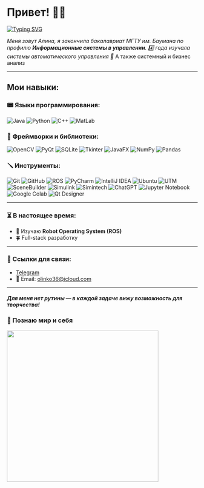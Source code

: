 # Привет! 👩‍💻

[![Typing SVG](https://readme-typing-svg.herokuapp.com?color=73C341&lines=Computer%20science%20student)](https://git.io/typing-svg)

_Меня зовут Алина, я закончила бакалавриат МГТУ им. Баумана по профилю **Информационные системы в управлении**. 4️⃣ года изучала системы автоматического управления 💚_ А также системный и бизнес анализ

---
## Мои навыки:

### 📟 **Языки программирования:**  
![Java](https://img.shields.io/badge/Java-ED8B00?style=for-the-badge&logo=java&logoColor=white) ![Python](https://img.shields.io/badge/Python-3776AB?style=for-the-badge&logo=python&logoColor=white) ![C++](https://img.shields.io/badge/C++-00599C?style=for-the-badge&logo=c%2B%2B&logoColor=white) ![MatLab](https://img.shields.io/badge/MatLab-0076A8?style=for-the-badge&logo=mathworks&logoColor=white) 

### 📗 **Фреймворки и библиотеки:**  
![OpenCV](https://img.shields.io/badge/OpenCV-%23FF6F00.svg?style=for-the-badge&logo=opencv&logoColor=white) ![PyQt](https://img.shields.io/badge/PyQt-41CD52?style=for-the-badge&logo=qt&logoColor=white) ![SQLite](https://img.shields.io/badge/SQLite-003B57?style=for-the-badge&logo=sqlite&logoColor=white) ![Tkinter](https://img.shields.io/badge/Tkinter-%230A4D94.svg?style=for-the-badge&logo=python&logoColor=white) ![JavaFX](https://img.shields.io/badge/JavaFX-FF8C00?style=for-the-badge&logo=java&logoColor=white) ![NumPy](https://img.shields.io/badge/NumPy-013243?style=for-the-badge&logo=numpy&logoColor=white) ![Pandas](https://img.shields.io/badge/Pandas-150458?style=for-the-badge&logo=pandas&logoColor=white)

### 🪛 **Инструменты:**  
![Git](https://img.shields.io/badge/Git-F05032?style=for-the-badge&logo=git&logoColor=white) ![GitHub](https://img.shields.io/badge/GitHub-181717?style=for-the-badge&logo=github&logoColor=white) ![ROS](https://img.shields.io/badge/ROS-22314E?style=for-the-badge&logo=ros&logoColor=white) ![PyCharm](https://img.shields.io/badge/PyCharm-000000?style=for-the-badge&logo=pycharm&logoColor=white) ![IntelliJ IDEA](https://img.shields.io/badge/IntelliJ_IDEA-000000?style=for-the-badge&logo=intellij-idea&logoColor=white) ![Ubuntu](https://img.shields.io/badge/Ubuntu-6F52B5?style=for-the-badge&logo=ubuntu&logoColor=white) ![UTM](https://img.shields.io/badge/UTM-003B57?style=for-the-badge&logo=linux&logoColor=white) ![SceneBuilder](https://img.shields.io/badge/SceneBuilder-%23FF6F00.svg?style=for-the-badge&logo=java&logoColor=white) ![Simulink](https://img.shields.io/badge/Simulink-%23E23237.svg?style=for-the-badge&logo=mathworks&logoColor=white) ![Simintech](https://img.shields.io/badge/Simintech-000000?style=for-the-badge&logo=linux&logoColor=white) ![ChatGPT](https://img.shields.io/badge/ChatGPT-00A67E?style=for-the-badge&logo=openai&logoColor=white) ![Jupyter Notebook](https://img.shields.io/badge/Jupyter-F37626?style=for-the-badge&logo=jupyter&logoColor=white) ![Google Colab](https://img.shields.io/badge/Google_Colab-F9AB00?style=for-the-badge&logo=googlecolab&logoColor=white) ![Qt Designer](https://img.shields.io/badge/Qt_Designer-41CD52?style=for-the-badge&logo=qt&logoColor=white) 

---

### ⏳ В настоящее время:
- 🌱 Изучаю **Robot Operating System (ROS)**
- 🍀 Full-stack разработку

---

### 💬 Ссылки для связи:
- [Telegram](https://t.me/olinko_36)
- 📧 Email: olinko36@icloud.com

---

#### _Для меня нет рутины — в каждой задаче вижу возможность для творчества!_
### 🔋 Познаю мир и себя 


<img src="https://media1.giphy.com/media/v1.Y2lkPTc5MGI3NjExMXRuOTBzZ250dXNoN2hsazRkazl1b3Y5M2N1ZTk3cDhuZnEyNmlmOCZlcD12MV9pbnRlcm5hbF9naWZfYnlfaWQmY3Q9Zw/gDPxwdP6SKFnsWDJ2u/giphy.gif" width="400"/>

